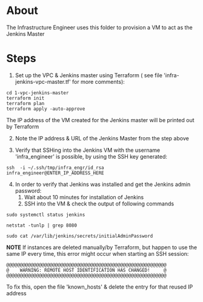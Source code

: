 # About
The Infrastructure Engineer uses this folder to provision a VM to act as the Jenkins Master


# Steps
1. Set up the VPC & Jenkins master using Terraform ( see file 'infra-jenkins-vpc-master.tf' for more comments):
```
cd 1-vpc-jenkins-master
terraform init
terraform plan
terraform apply -auto-approve
```
The IP address of the VM created for the Jenkins master will be printed out by Terraform


2. Note the IP address & URL of the Jenkins Master from the step above


3. Verify that SSHing into the Jenkins VM with the username 'infra_engineer' is possible, by using the SSH key generated:
```
ssh  -i ~/.ssh/tmp/infra_engr/id_rsa   infra_engineer@ENTER_IP_ADDRESS_HERE
```


4. In order to verify that Jenkins was installed and get the Jenkins admin password:
    1. Wait about 10 minutes for installation of Jenkins
    2. SSH into the VM & check the output of following commands
```
sudo systemctl status jenkins

netstat -tunlp | grep 8080

sudo cat /var/lib/jenkins/secrets/initialAdminPassword
```

**NOTE**
If instances are deleted manually/by Terraform, but happen to use the same IP every time, this error might occur when starting an SSH session:  
```
@@@@@@@@@@@@@@@@@@@@@@@@@@@@@@@@@@@@@@@@@@@@@@@@@@@@@@@@@@@
@    WARNING: REMOTE HOST IDENTIFICATION HAS CHANGED!     @
@@@@@@@@@@@@@@@@@@@@@@@@@@@@@@@@@@@@@@@@@@@@@@@@@@@@@@@@@@@
```
To fix this, open the file 'known_hosts' & delete the entry for that reused IP address
